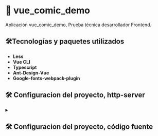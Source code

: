 
# :ledger: vue_comic_demo
Aplicación vue_comic_demo, Prueba técnica desarrollador Frontend.

<summary><h2> 🛠Tecnologías y paquetes utilizados</h2></summary>

 * **Less**
 * **Vue CLI**
 * **Typescript**
 * **Ant-Design-Vue**
 * **Google-fonts-webpack-plugin**

<summary><h2> 🛠️ Configuracion del proyecto, http-server</h2></summary>
<details>

  Para ejecutar la app desde el codigo fuente se deben tener instaladas las siguientes dependencias:

  - NPM
  - NodeJS >= 8.0
  - http-server

  - Clonar el proyecto del repositorio de git
  
  ```shell 
      git clone https://github.com/casossat/vue_comic_demo.git
  ```
  
  Entramos a la carpeta del proyecto instalado

  ```shell 
      cd ~/vue_comic_demo/
  ```

  Dentro de la carpeta del proyecto, ejecutamos el siguiente comando para construir el *build* de la aplicación

  ```shell 
      npm run build
  ```

  Al terminar de generarse el *build* de la aplicación, corremos el servidor con *http-server* la carpeta generada

  ```shell 
      http-server ./dist/
  ```

  <summary><h2> 🛠️ Configuracion del proyecto, código fuente</h2></summary>

  Para ejecutar la app desde el codigo fuente se deben tener instaladas las siguientes dependencias:

  - NPM
  - NodeJS >= 8.0

  - Clonar el proyecto del repositorio de git
  
  ```shell 
      git clone https://github.com/casossat/vue_comic_demo.git
  ```
   
  Dentro de la carpeta del proyecto, instalamos las dependencias

  ```shell 
      cd ~/vue_comic_demo/
      npm install
  ```

  Ejecutamos la aplicación

  ```shell 
      npm run serve
  ```